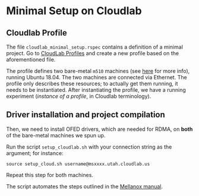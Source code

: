 # Minimal Setup on Cloudlab
## Cloudlab Profile
The file `cloudlab_minimal_setup.rspec` contains a definition of a minimal project.
Go to [CloudLab Profiles](https://www.cloudlab.us/manage_profile.php) and create a new profile based on the aforementioned file.

The profile defines two bare-metal `m510` machines (see [here](https://docs.cloudlab.us/hardware.html) for more info), running Ubuntu 18.04. The two machines are connected via Ethernet.
The profile only describes these resources; to actually get them running, it needs to be instantiated.
After instantiating the profile, we have a running experiment (*instance of a profile*, in Cloudlab terminology).

## Driver installation and project compilation
Then, we need to install OFED drivers, which are needed for RDMA, on **both** of the bare-metal machines we spun up.

Run the script `setup_cloudlab.sh` with your connection string as the argument; for instance:
```
source setup_cloud.sh username@msxxxx.utah.cloudlab.us
```
Repeat this step for both machines.

The script automates the steps outlined in the [Mellanox manual](https://docs.nvidia.com/networking/display/MLNXENv496060LTS/Downloading+Mellanox+OFED).
